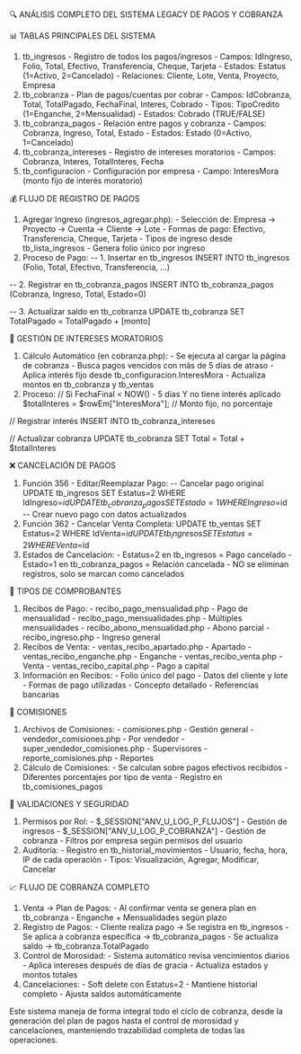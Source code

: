 🔍 ANÁLISIS COMPLETO DEL SISTEMA LEGACY DE PAGOS Y COBRANZA

  📊 TABLAS PRINCIPALES DEL SISTEMA

  1. tb_ingresos - Registro de todos los pagos/ingresos
    - Campos: IdIngreso, Folio, Total, Efectivo, Transferencia, Cheque, Tarjeta
    - Estados: Estatus (1=Activo, 2=Cancelado)
    - Relaciones: Cliente, Lote, Venta, Proyecto, Empresa
  2. tb_cobranza - Plan de pagos/cuentas por cobrar
    - Campos: IdCobranza, Total, TotalPagado, FechaFinal, Interes, Cobrado
    - Tipos: TipoCredito (1=Enganche, 2=Mensualidad)
    - Estados: Cobrado (TRUE/FALSE)
  3. tb_cobranza_pagos - Relación entre pagos y cobranza
    - Campos: Cobranza, Ingreso, Total, Estado
    - Estados: Estado (0=Activo, 1=Cancelado)
  4. tb_cobranza_intereses - Registro de intereses moratorios
    - Campos: Cobranza, Interes, TotalInteres, Fecha
  5. tb_configuracion - Configuración por empresa
    - Campo: InteresMora (monto fijo de interés moratorio)

  💰 FLUJO DE REGISTRO DE PAGOS

  1. Agregar Ingreso (ingresos_agregar.php):
    - Selección de: Empresa → Proyecto → Cuenta → Cliente → Lote
    - Formas de pago: Efectivo, Transferencia, Cheque, Tarjeta
    - Tipos de ingreso desde tb_lista_ingresos
    - Genera folio único por ingreso
  2. Proceso de Pago:
  -- 1. Insertar en tb_ingresos
  INSERT INTO tb_ingresos (Folio, Total, Efectivo, Transferencia, ...)

  -- 2. Registrar en tb_cobranza_pagos
  INSERT INTO tb_cobranza_pagos (Cobranza, Ingreso, Total, Estado=0)

  -- 3. Actualizar saldo en tb_cobranza
  UPDATE tb_cobranza SET TotalPagado = TotalPagado + [monto]

  🔄 GESTIÓN DE INTERESES MORATORIOS

  1. Cálculo Automático (en cobranza.php):
    - Se ejecuta al cargar la página de cobranza
    - Busca pagos vencidos con más de 5 días de atraso
    - Aplica interés fijo desde tb_configuracion.InteresMora
    - Actualiza montos en tb_cobranza y tb_ventas
  2. Proceso:
  // Si FechaFinal < NOW() - 5 días Y no tiene interés aplicado
  $totalInteres = $rowEm["InteresMora"]; // Monto fijo, no porcentaje

  // Registrar interés
  INSERT INTO tb_cobranza_intereses

  // Actualizar cobranza
  UPDATE tb_cobranza SET Total = Total + $totalInteres

  ❌ CANCELACIÓN DE PAGOS

  1. Función 356 - Editar/Reemplazar Pago:
  -- Cancelar pago original
  UPDATE tb_ingresos SET Estatus=2 WHERE IdIngreso=$id
  UPDATE tb_cobranza_pagos SET Estado=1 WHERE Ingreso=$id
  -- Crear nuevo pago con datos actualizados
  2. Función 362 - Cancelar Venta Completa:
  UPDATE tb_ventas SET Estatus=2 WHERE IdVenta=$id
  UPDATE tb_ingresos SET Estatus=2 WHERE Venta=$id
  3. Estados de Cancelación:
    - Estatus=2 en tb_ingresos = Pago cancelado
    - Estado=1 en tb_cobranza_pagos = Relación cancelada
    - NO se eliminan registros, solo se marcan como cancelados

  📑 TIPOS DE COMPROBANTES

  1. Recibos de Pago:
    - recibo_pago_mensualidad.php - Pago de mensualidad
    - recibo_pago_mensualidades.php - Múltiples mensualidades
    - recibo_abono_mensualidad.php - Abono parcial
    - recibo_ingreso.php - Ingreso general
  2. Recibos de Venta:
    - ventas_recibo_apartado.php - Apartado
    - ventas_recibo_enganche.php - Enganche
    - ventas_recibo_venta.php - Venta
    - ventas_recibo_capital.php - Pago a capital
  3. Información en Recibos:
    - Folio único del pago
    - Datos del cliente y lote
    - Formas de pago utilizadas
    - Concepto detallado
    - Referencias bancarias

  💼 COMISIONES

  1. Archivos de Comisiones:
    - comisiones.php - Gestión general
    - vendedor_comisiones.php - Por vendedor
    - super_vendedor_comisiones.php - Supervisores
    - reporte_comisiones.php - Reportes
  2. Cálculo de Comisiones:
    - Se calculan sobre pagos efectivos recibidos
    - Diferentes porcentajes por tipo de venta
    - Registro en tb_comisiones_pagos

  🔐 VALIDACIONES Y SEGURIDAD

  1. Permisos por Rol:
    - $_SESSION["ANV_U_LOG_P_FLUJOS"] - Gestión de ingresos
    - $_SESSION["ANV_U_LOG_P_COBRANZA"] - Gestión de cobranza
    - Filtros por empresa según permisos del usuario
  2. Auditoría:
    - Registro en tb_historial_movimientos
    - Usuario, fecha, hora, IP de cada operación
    - Tipos: Visualización, Agregar, Modificar, Cancelar

  📈 FLUJO DE COBRANZA COMPLETO

  1. Venta → Plan de Pagos:
    - Al confirmar venta se genera plan en tb_cobranza
    - Enganche + Mensualidades según plazo
  2. Registro de Pagos:
    - Cliente realiza pago → Se registra en tb_ingresos
    - Se aplica a cobranza específica → tb_cobranza_pagos
    - Se actualiza saldo → tb_cobranza.TotalPagado
  3. Control de Morosidad:
    - Sistema automático revisa vencimientos diarios
    - Aplica intereses después de días de gracia
    - Actualiza estados y montos totales
  4. Cancelaciones:
    - Soft delete con Estatus=2
    - Mantiene historial completo
    - Ajusta saldos automáticamente

  Este sistema maneja de forma integral todo el ciclo de cobranza, desde la generación del plan de pagos hasta el control de
  morosidad y cancelaciones, manteniendo trazabilidad completa de todas las operaciones.